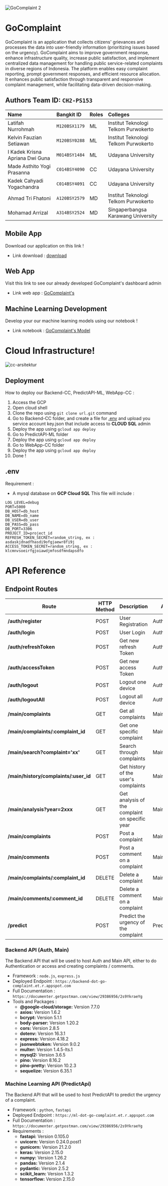 ![GoComplaint 2](https://github.com/GoComplaint/.github/assets/99982084/6b3a83ee-925b-43f6-a179-178e9ab65c01)

# GoComplaint

GoComplaint is an application that collects citizens' grievances and processes the data into user-friendly information (prioritizing issues based on the urgency).
GoComplaint aims to improve government response, enhance infrastructure quality, increase public satisfaction, and implement centralized data management for handling public service-related complaints in diverse regions of Indonesia. The platform enables easy complaint reporting, prompt government responses, and efficient resource allocation. It enhances public satisfaction through transparent and responsive complaint management, while facilitating data-driven decision-making.

## Authors Team ID: `CH2-PS153`

| Name        | Bangkit ID            | Roles | Colleges |
| :--------------- | :-------------- |:------| :------|
| Latifah Nurrohmah          | `M120BSX1179`           | ML | Institut Teknologi Telkom Purwokerto |
| Kelvin Fauzian Setiawan          | `M120BSY0288`           | ML | Institut Teknologi Telkom Purwokerto |
| I Kadek Krisna Apriana Dwi Guna          | `M014BSY1484`            | ML | Udayana University |
| Made Asthito Yogi Prasanna          | `C014BSY4090`            | CC | Udayana University |
| Kadek Cahyadi Yogachandra          | `C014BSY4091`           | CC | Udayana University |
| Ahmad Tri Fhatoni          | `A120BSY2579`           | MD | Institut Teknologi Telkom Purwokerto |
| Mohamad Arrizal          | `A314BSY2524`           | MD | Singaperbangsa Karawang University |

## Mobile App 
Download our application on this link !
- Link download : [download](https://drive.google.com/drive/folders/18VBuGSA52nctOnStT5Cdjk8XTI9lrhfs?usp=sharing)

## Web App
Visit this link to see our already developed GoComplaint's dashboard admin
- Link web app : [GoComplaint's](http://webapp.go-complaint.et.r.appspot.com/Login/auth)

## Machine Learning Development 
Develop your our machine learning models using our notebook ! 
- Link notebook : [GoComplaint's Model](https://colab.research.google.com/drive/1qTyTpG7_saUSceStpUqC_BVNk7cdF9sG?usp=sharing)

# Cloud Infrastructure!
![cc-arsitektur](https://github.com/GoComplaint/Backend-CC/assets/99982084/00f0ef61-69c4-4b1c-8815-710a3d33b05d)

## Deployment
How to deploy our Backend-CC, PredictAPI-ML, WebApp-CC :
1. Access the GCP
2. Open cloud shell
3. Clone the repo using `git clone url.git` command
4. Go to Backend-CC folder, and create a file for [.env](#.env) and upload you service account key.json that include access to **CLOUD SQL** admin
5. Deploy the app using `gcloud app deploy`
6. Go to PredictAPI-ML folder
7. Deploy the app using `gcloud app deploy`
8. Go to WebApp-CC folder
9. Deploy the app using `gcloud app deploy`
10. Done !

## .env
Requirement : 
- A mysql database on **GCP Cloud SQL**
This file will include : 
```
LOG_LEVEL=debug
PORT=5000 
DB_HOST=db_host
DB_NAME=db_name
DB_USER=db_user
DB_PASS=db_pass
DB_PORT=3306
PROJECT_ID=project_id
REFRESH_TOKEN_SECRET=random_string, ex : asdaskjdnadfhasdi9ofgjaewr8fi9j
ACCESS_TOKEN_SECRET=random_string, ex : klcmnvsoeirfgjoiawdjmfosdfmndapsdfo
```

# API Reference

## Endpoint Routes
| Route                                                    | HTTP Method | Description                                   |   API   | Header Token |
|----------------------------------------------------------|-------------|-----------------------------------------------|---------|--------------|
| **/auth/register** | POST | User Registration | Auth | X |
| **/auth/login** | POST | User Login | Auth | X |
| **/auth/refreshToken** | POST | Get new refresh Token | Auth | X |
| **/auth/accessToken** | POST | Get new access Token | Auth | X |
| **/auth/logout** | POST | Logout one device | Auth | X | 
| **/auth/logoutAll** | POST | Logout all device | Auth | X |
| **/main/complaints** | GET | Get all complaints | Main | X |
| **/main/complaints/:complaint_id** | GET | Get one specific complaint | Main | X |
| **/main/search?complaint='xx'** | GET | Search through complaints | Main | X |
| **/main/history/complaints/:user_id** | GET | Get history of the user's complaints | Main | Y |
| **/main/analysis?year=2xxx** | GET | Get analysis of the complaint on specific year | Main | X |
| **/main/complaints** | POST | Post a complaint | Main | Y |
| **/main/comments** | POST | Post a comment on a complaint | Main | Y |
| **/main/complaints/:complaint_id** | DELETE | Delete a complaint | Main | Y |
| **/main/comments/:comment_id** | DELETE | Delete a comment on a complaint | Main | Y |
| **/predict** | POST | Predict the urgency of the complaint | PredictAPI | X |


### Backend API (Auth, Main)
The Backend API that will be used to host Auth and Main API, either to do Authentication or access and creating complaints / comments.
- Framework : `node.js`, `express.js`
- Deployed Endpoint : `https://backend-dot-go-complaint.et.r.appspot.com`
- Full Documentation : `https://documenter.getpostman.com/view/29386956/2s9YkraeYg`
- Tools and Packages :
  - **@google-cloud/storage:** Version 7.7.0
  - **axios:** Version 1.6.2
  - **bcrypt:** Version 5.1.1
  - **body-parser:** Version 1.20.2
  - **cors:** Version 2.8.5
  - **dotenv:** Version 16.3.1
  - **express:** Version 4.18.2
  - **jsonwebtoken:** Version 9.0.2
  - **multer:** Version 1.4.5-lts.1
  - **mysql2:** Version 3.6.5
  - **pino:** Version 8.16.2
  - **pino-pretty:** Version 10.2.3
  - **sequelize:** Version 6.35.1

### Machine Learning API (PredictApi)
The Backend API that will be used to host PredictAPI to predict the urgency of a complaint.
- Framework : `python`, `fastapi`
- Deployed Endpoint : `https://ml-dot-go-complaint.et.r.appspot.com`
- Full Documentation : `https://documenter.getpostman.com/view/29386956/2s9YkraeYg`
- Requirements :
  - **fastapi:** Version 0.105.0
  - **uvicorn:** Version 0.24.0.post1
  - **gunicorn:** Version 21.2.0
  - **keras:** Version 2.15.0
  - **numpy:** Version 1.26.2
  - **pandas:** Version 2.1.4
  - **pydantic:** Version 2.5.2
  - **scikit_learn:** Version 1.3.2
  - **tensorflow:** Version 2.15.0
